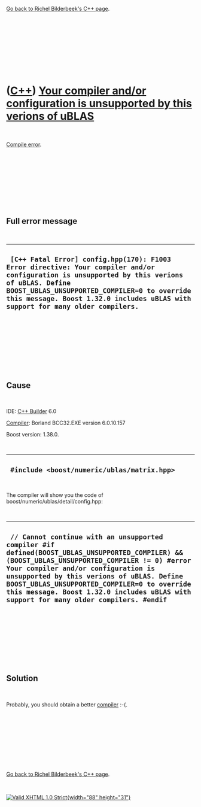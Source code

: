 

[Go back to Richel Bilderbeek's C++ page](Cpp.htm).

 

 

 

 

 

([C++](Cpp.htm)) [Your compiler and/or configuration is unsupported by this verions of uBLAS](CppCompileErrorYourCompilerAndOrConfigurationIsUnsupportedByThisVerionsOfUblas.htm)
=================================================================================================================================================================================

 

[Compile error](CppCompileError.htm).

 

 

 

 

 

Full error message
------------------

 

  ---------------------------------------------------------------------------------------------------------------------------------------------------------------------------------------------------------------------------------------------------------------------------------
  ` [C++ Fatal Error] config.hpp(170): F1003 Error directive: Your compiler and/or configuration is unsupported by this verions of uBLAS. Define BOOST_UBLAS_UNSUPPORTED_COMPILER=0 to override this message. Boost 1.32.0 includes uBLAS with support for many older compilers.`
  ---------------------------------------------------------------------------------------------------------------------------------------------------------------------------------------------------------------------------------------------------------------------------------

 

 

 

 

 

Cause
-----

 

IDE: [C++ Builder](CppBuilder.htm) 6.0

[Compiler](CppCompiler.htm): Borland BCC32.EXE version 6.0.10.157

Boost version: 1.38.0.

 

  ----------------------------------------------
  ` #include <boost/numeric/ublas/matrix.hpp>`
  ----------------------------------------------

 

The compiler will show you the code of
boost/numeric/ublas/detail/config.hpp:

 

  ------------------------------------------------------------------------------------------------------------------------------------------------------------------------------------------------------------------------------------------------------------------------------------------------------------------------------------------------------------------------------
  ` // Cannot continue with an unsupported compiler #if defined(BOOST_UBLAS_UNSUPPORTED_COMPILER) && (BOOST_UBLAS_UNSUPPORTED_COMPILER != 0) #error Your compiler and/or configuration is unsupported by this verions of uBLAS. Define BOOST_UBLAS_UNSUPPORTED_COMPILER=0 to override this message. Boost 1.32.0 includes uBLAS with support for many older compilers. #endif`
  ------------------------------------------------------------------------------------------------------------------------------------------------------------------------------------------------------------------------------------------------------------------------------------------------------------------------------------------------------------------------------

 

 

 

 

 

Solution
--------

 

Probably, you should obtain a better [compiler](CppCompiler.htm) :-(.

 

 

 

 

 

[Go back to Richel Bilderbeek's C++ page](Cpp.htm).



 

[![Valid XHTML 1.0 Strict](valid-xhtml10.png){width="88"
height="31"}](http://validator.w3.org/check?uri=referer)
